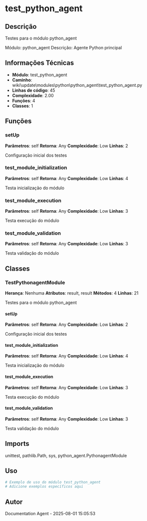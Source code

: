# test_python_agent

## Descrição

Testes para o módulo python_agent

Módulo: python_agent
Descrição: Agente Python principal

## Informações Técnicas

- **Módulo**: test_python_agent
- **Caminho**: wiki\update\modules\python\python_agent\test_python_agent.py
- **Linhas de código**: 45
- **Complexidade**: 2.00
- **Funções**: 4
- **Classes**: 1

## Funções

### setUp

**Parâmetros**: self
**Retorna**: Any
**Complexidade**: Low
**Linhas**: 2

Configuração inicial dos testes

### test_module_initialization

**Parâmetros**: self
**Retorna**: Any
**Complexidade**: Low
**Linhas**: 4

Testa inicialização do módulo

### test_module_execution

**Parâmetros**: self
**Retorna**: Any
**Complexidade**: Low
**Linhas**: 3

Testa execução do módulo

### test_module_validation

**Parâmetros**: self
**Retorna**: Any
**Complexidade**: Low
**Linhas**: 3

Testa validação do módulo

## Classes

### TestPythonagentModule

**Herança**: Nenhuma
**Atributos**: result, result
**Métodos**: 4
**Linhas**: 21

Testes para o módulo python_agent

#### setUp

**Parâmetros**: self
**Retorna**: Any
**Complexidade**: Low
**Linhas**: 2

Configuração inicial dos testes

#### test_module_initialization

**Parâmetros**: self
**Retorna**: Any
**Complexidade**: Low
**Linhas**: 4

Testa inicialização do módulo

#### test_module_execution

**Parâmetros**: self
**Retorna**: Any
**Complexidade**: Low
**Linhas**: 3

Testa execução do módulo

#### test_module_validation

**Parâmetros**: self
**Retorna**: Any
**Complexidade**: Low
**Linhas**: 3

Testa validação do módulo

## Imports

unittest, pathlib.Path, sys, python_agent.PythonagentModule

## Uso

```python
# Exemplo de uso do módulo test_python_agent
# Adicione exemplos específicos aqui
```

## Autor

Documentation Agent - 2025-08-01 15:05:53
